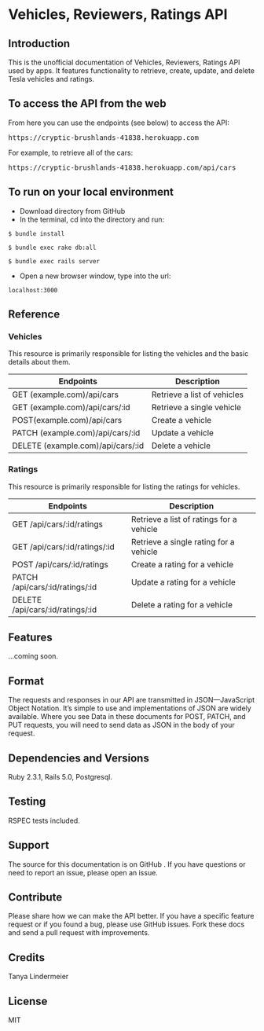 # Vehicles, Reviewers, Ratings API

## Introduction
This is the unofficial documentation of Vehicles, Reviewers, Ratings API used by apps. It features functionality to retrieve, create, update, and delete Tesla vehicles and ratings.

## To access the API from the web
From here you can use the endpoints (see below) to access the API: 
<pre>https://cryptic-brushlands-41838.herokuapp.com</pre> 
For example, to retrieve all of the cars:
<pre>https://cryptic-brushlands-41838.herokuapp.com/api/cars</pre>

## To run on your local environment
* Download directory from GitHub
* In the terminal, cd into the directory and run: 
```
$ bundle install
``` 
```
$ bundle exec rake db:all
```
```
$ bundle exec rails server
```
* Open a new browser window, type into the url: 
```
localhost:3000
```

## Reference
### Vehicles
This resource is primarily responsible for listing the vehicles and the basic details about them.

|Endpoints | Description|
|------|------------| 
|GET (example.com)/api/cars | Retrieve a list of vehicles|
|GET (example.com)/api/cars/:id | Retrieve a single vehicle|
|POST(example.com)/api/cars | Create a vehicle|
|PATCH (example.com)/api/cars/:id | Update a vehicle|
|DELETE (example.com)/api/cars/:id | Delete a vehicle|

### Ratings
This resource is primarily responsible for listing the ratings for vehicles.

|Endpoints | Description|
|------|------------| 
|GET /api/cars/:id/ratings | Retrieve a list of ratings for a vehicle|
|GET /api/cars/:id/ratings/:id | Retrieve a single rating for a vehicle|
|POST /api/cars/:id/ratings | Create a rating for a vehicle|
|PATCH /api/cars/:id/ratings/:id | Update a rating for a vehicle|
|DELETE /api/cars/:id/ratings/:id | Delete a rating for a vehicle|

## Features
...coming soon.

## Format
The requests and responses in our API are transmitted in JSON—JavaScript Object Notation. It’s simple to use and implementations of JSON are widely available. Where you see Data in these documents for POST, PATCH, and PUT requests, you will need to send data as JSON in the body of your request.

## Dependencies and Versions
Ruby 2.3.1, Rails 5.0, Postgresql.

## Testing
RSPEC tests included.

## Support
The source for this documentation is on GitHub . If you have questions or need to report an issue, please open an issue.

## Contribute
Please share how we can make the API better. If you have a specific feature request or if you found a bug, please use GitHub issues. Fork these docs and send a pull request with improvements.

## Credits
Tanya Lindermeier

## License
MIT
